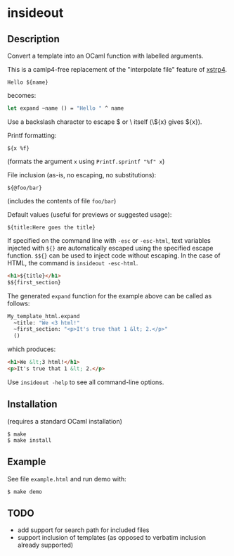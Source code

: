 insideout
=========

Description
-----------

Convert a template into an OCaml function with labelled arguments.

This is a camlp4-free replacement of the "interpolate file" feature of
[xstrp4](http://projects.camlcity.org/projects/xstrp4.html).

```
Hello ${name}
```

becomes:

```ocaml
let expand ~name () = "Hello " ^ name
```
Use a backslash character to escape $ or \ itself (\\\${x} gives \${x}).

Printf formatting:
```
${x %f}
```
(formats the argument `x` using `Printf.sprintf "%f" x`)

File inclusion (as-is, no escaping, no substitutions):
```
${@foo/bar}
```
(includes the contents of file `foo/bar`)

Default values (useful for previews or suggested usage):
```
${title:Here goes the title}
```

If specified on the command line with `-esc` or `-esc-html`,
text variables injected with `${}` are automatically escaped
using the specified escape function. `$${}` can be used to
inject code without escaping. In the case of HTML,
the command is `insideout -esc-html`.

```html
<h1>${title}</h1>
$${first_section}
```

The generated `expand` function for the example above
can be called as follows:

```ocaml
My_template_html.expand
  ~title: "We <3 html!"
  ~first_section: "<p>It's true that 1 &lt; 2.</p>"
  ()
```

which produces:

```html
<h1>We &lt;3 html!</h1>
<p>It's true that 1 &lt; 2.</p>
```

Use `insideout -help` to see all command-line options.

Installation
------------

(requires a standard OCaml installation)

```
$ make
$ make install
```

Example
-------

See file `example.html` and run demo with:
```
$ make demo
```

TODO
----

* add support for search path for included files
* support inclusion of templates (as opposed to verbatim inclusion
  already supported)
